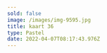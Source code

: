 ```yaml
---
sold: false
image: /images/img-9595.jpg
title: kaart 36
type: Pastel
date: 2022-04-07T08:17:43.976Z
---
```

